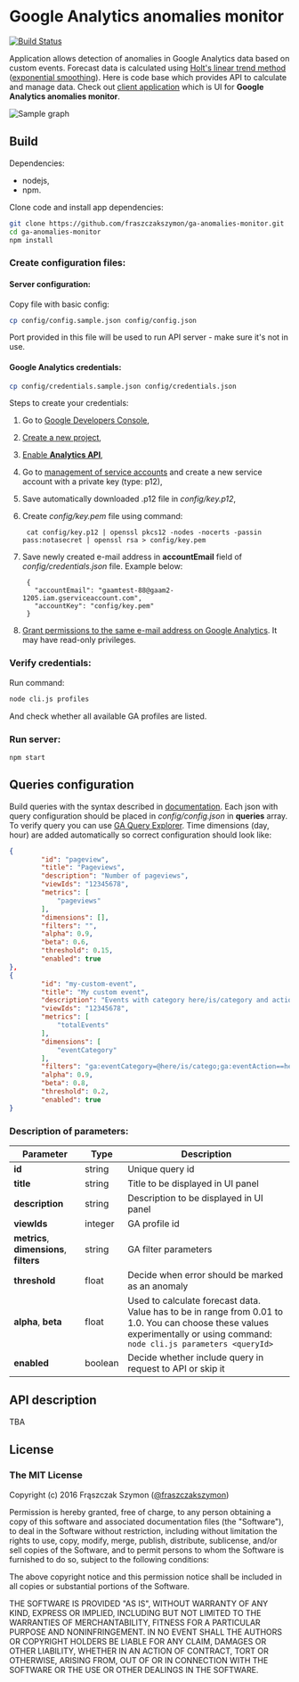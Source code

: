 # Google Analytics anomalies monitor

[![Build Status](https://travis-ci.org/fraszczakszymon/ga-anomalies-monitor.svg?branch=master)](https://travis-ci.org/fraszczakszymon/ga-anomalies-monitor)

Application allows detection of anomalies in Google Analytics data based on custom events. Forecast data is calculated using [Holt's linear trend method](https://www.otexts.org/fpp/7/2) ([exponential smoothing](https://en.wikipedia.org/wiki/Exponential_smoothing)). Here is code base which provides API to calculate and manage data. Check out [client application](https://github.com/fraszczakszymon/ga-anomalies-monitor-client) which is UI for **Google Analytics anomalies monitor**.

![Sample graph](http://i.imgur.com/GguUELE.png)

## Build

Dependencies:
* nodejs,
* npm.

Clone code and install app dependencies:
```bash
git clone https://github.com/fraszczakszymon/ga-anomalies-monitor.git
cd ga-anomalies-monitor
npm install
```

### Create configuration files:

#### Server configuration:
Copy file with basic config:
```bash
cp config/config.sample.json config/config.json
```
Port provided in this file will be used to run API server - make sure it's not in use.

#### Google Analytics credentials:
```bash
cp config/credentials.sample.json config/credentials.json
```
Steps to create your credentials:

1. Go to [Google Developers Console](https://console.developers.google.com),
2. [Create a new project](https://support.google.com/cloud/answer/6251787?hl=en&ref_topic=6158848),
3. [Enable **Analytics API**](https://support.google.com/cloud/answer/6326510?hl=en&ref_topic=6262490),
4. Go to [management of service accounts](https://console.developers.google.com/permissions/serviceaccounts) and create a new service account with a private key (type: p12),
5. Save automatically downloaded .p12 file in _config/key.p12_,
6. Create _config/key.pem_ file using command:

        cat config/key.p12 | openssl pkcs12 -nodes -nocerts -passin pass:notasecret | openssl rsa > config/key.pem

7. Save newly created e-mail address in **accountEmail** field of _config/credentials.json_ file. Example below:

        {
          "accountEmail": "gaamtest-88@gaam2-1205.iam.gserviceaccount.com",
          "accountKey": "config/key.pem"
        }

8. [Grant permissions to the same e-mail address on Google Analytics](https://support.google.com/analytics/answer/1009702?hl=en). It may have read-only privileges.
 
### Verify credentials:

Run command:
```bash
node cli.js profiles
```

And check whether all available GA profiles are listed.

### Run server:
```
npm start
```

## Queries configuration

Build queries with the syntax described in [documentation](https://developers.google.com/analytics/devguides/reporting/core/v3/reference). Each json with query configuration should be placed in _config/config.json_ in **queries** array. To verify query you can use [GA Query Explorer](https://ga-dev-tools.appspot.com/query-explorer/). Time dimensions (day, hour) are added automatically so correct configuration should look like:

```json
{
        "id": "pageview",
        "title": "Pageviews",
        "description": "Number of pageviews",
        "viewIds": "12345678",
        "metrics": [
            "pageviews"
        ],
        "dimensions": [],
        "filters": "",
        "alpha": 0.9,
        "beta": 0.6,
        "threshold": 0.15,
        "enabled": true
},
{
        "id": "my-custom-event",
        "title": "My custom event",
        "description": "Events with category here/is/category and action here.is.action.name",
        "viewIds": "12345678",
        "metrics": [
            "totalEvents"
        ],
        "dimensions": [
        	"eventCategory"
        ],
        "filters": "ga:eventCategory=@here/is/catego;ga:eventAction==here.is.action.name",
        "alpha": 0.9,
        "beta": 0.8,
        "threshold": 0.2,
        "enabled": true
}
```

### Description of parameters:

| Parameter                                | Type    | Description |
|------------------------------------------|---------|-------------|
| **id**                                   | string  | Unique query id |
| **title**                                | string  | Title to be displayed in UI panel |
| **description**                          | string  | Description to be displayed in UI panel |
| **viewIds**                              | integer | GA profile id |
| **metrics**, **dimensions**, **filters** | string  | GA filter parameters |
| **threshold**                            | float   | Decide when error should be marked as an anomaly |
| **alpha**, **beta**                      | float   | Used to calculate forecast data. Value has to be in range from 0.01 to 1.0. You can choose these values experimentally or using command: `node cli.js parameters <queryId>` |
| **enabled**                              | boolean | Decide whether include query in request to API or skip it |

## API description

TBA

## License

### The MIT License

Copyright (c) 2016 Frąszczak Szymon ([@fraszczakszymon](https://github.com/fraszczakszymon))

Permission is hereby granted, free of charge, to any person obtaining a copy
of this software and associated documentation files (the "Software"), to deal
in the Software without restriction, including without limitation the rights
to use, copy, modify, merge, publish, distribute, sublicense, and/or sell
copies of the Software, and to permit persons to whom the Software is
furnished to do so, subject to the following conditions:

The above copyright notice and this permission notice shall be included in
all copies or substantial portions of the Software.

THE SOFTWARE IS PROVIDED "AS IS", WITHOUT WARRANTY OF ANY KIND, EXPRESS OR
IMPLIED, INCLUDING BUT NOT LIMITED TO THE WARRANTIES OF MERCHANTABILITY,
FITNESS FOR A PARTICULAR PURPOSE AND NONINFRINGEMENT. IN NO EVENT SHALL THE
AUTHORS OR COPYRIGHT HOLDERS BE LIABLE FOR ANY CLAIM, DAMAGES OR OTHER
LIABILITY, WHETHER IN AN ACTION OF CONTRACT, TORT OR OTHERWISE, ARISING FROM,
OUT OF OR IN CONNECTION WITH THE SOFTWARE OR THE USE OR OTHER DEALINGS IN
THE SOFTWARE.
